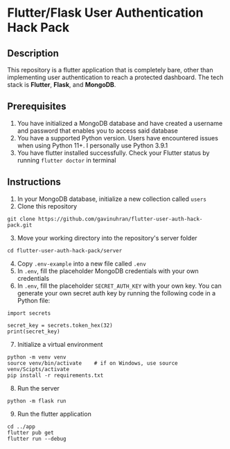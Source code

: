 # Flutter/Flask User Authentication Hack Pack
## Description
This repository is a flutter application that is completely bare, other than implementing user authentication to reach a protected dashboard. The tech stack is **Flutter**, **Flask**, and **MongoDB**.
## Prerequisites
1. You have initialized a MongoDB database and have created a username and password that enables you to access said database
2. You have a supported Python version. Users have encountered issues when using Python 11+. I personally use Python 3.9.1
3. You have flutter installed successfully. Check your Flutter status by running `flutter doctor` in terminal
## Instructions
1. In your MongoDB database, initialize a new collection called `users`
2. Clone this repository
```
git clone https://github.com/gavinuhran/flutter-user-auth-hack-pack.git
```
3. Move your working directory into the repository's server folder
```
cd flutter-user-auth-hack-pack/server
```
4. Copy `.env-example` into a new file called `.env`
5. In `.env`, fill the placeholder MongoDB credentials with your own credentials
6. In `.env`, fill the placeholder `SECRET_AUTH_KEY` with your own key. You can generate your own secret auth key by running the following code in a Python file:
```
import secrets

secret_key = secrets.token_hex(32)
print(secret_key)
```
7.  Initialize a virtual environment
```
python -m venv venv
source venv/bin/activate    # if on Windows, use source venv/Scipts/activate
pip install -r requirements.txt
```
8. Run the server
```
python -m flask run
```
9. Run the flutter application
```
cd ../app
flutter pub get
flutter run --debug
``` 